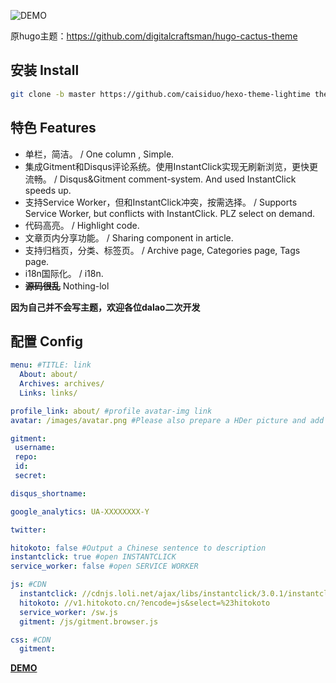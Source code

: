 ![DEMO](https://wx2.sinaimg.cn/large/005zWjpngy1frnimy8mbmj30pp0g340k)

原hugo主题：https://github.com/digitalcraftsman/hugo-cactus-theme



## 安装 Install

```bash
git clone -b master https://github.com/caisiduo/hexo-theme-lightime themes/lightime
```

## 特色 Features

- 单栏，简洁。 / One column , Simple.
- 集成Gitment和Disqus评论系统。使用InstantClick实现无刷新浏览，更快更流畅。 / Disqus&Gitment comment-system. And used InstantClick speeds up.
- 支持Service Worker，但和InstantClick冲突，按需选择。 / Supports Service Worker, but conflicts with InstantClick. PLZ select on demand.
- 代码高亮。 / Highlight code.
- 文章页内分享功能。 / Sharing component in article.
- 支持归档页，分类、标签页。 / Archive page, Categories page, Tags page.
- i18n国际化。 / i18n.
- ~~**源码很乱**~~ Nothing-lol

**因为自己并不会写主题，欢迎各位dalao二次开发**

## 配置 Config
```yaml
menu: #TITLE: link
  About: about/
  Archives: archives/
  Links: links/

profile_link: about/ #profile avatar-img link
avatar: /images/avatar.png #Please also prepare a HDer picture and add suffix@2x put in the same directory.

gitment:
 username: 
 repo: 
 id: 
 secret: 

disqus_shortname: 

google_analytics: UA-XXXXXXXX-Y

twitter: 

hitokoto: false #Output a Chinese sentence to description
instantclick: true #open INSTANTCLICK
service_worker: false #open SERVICE WORKER

js: #CDN
  instantclick: //cdnjs.loli.net/ajax/libs/instantclick/3.0.1/instantclick.min.js
  hitokoto: //v1.hitokoto.cn/?encode=js&select=%23hitokoto
  service_worker: /sw.js
  gitment: /js/gitment.browser.js

css: #CDN
  gitment: 
```

**[DEMO](https://caisiduo.github.io)**